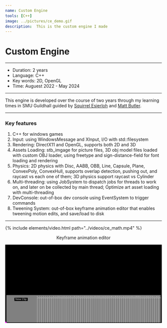```yaml
---
name: Custom Engine
tools: [C++]
image: ../pictures/ce_demo.gif
description:  This is the custom engine I made
---
```


# Custom Engine

***

- Duration:             2 years
- Language:             C++
- Key words:            2D, OpenGL
- Time:                 Auguest 2022 - May 2024

***

This engine is developed over the course of two years through my learning times in SMU Guildhall guided by <a href="https://www.linkedin.com/in/squirreleiserloh/">Squirrel Esierloh</a> and <a href="https://www.linkedin.com/in/matthewabutler/">Matt Butler</a>. 

***

### Key features

1. C++ for windows games
2. Input: using WindowsMessage and XInput, I/O with std::filesystem
3. Rendering: DirectX11 and OpenGL, supports both 2D and 3D
4. Assets Loading: stb_imgage for picture files, 3D obj model files loaded with custom OBJ loader, using freetype and sign-distance-field for font loading and rendering
5. Physics: 2D physics with Disc, AABB, OBB, Line, Capsule, Plane, ConvexPoly, ConvexHull, supports overlap detection, pushing out, and raycast vs each one of them; 3D physics support raycast vs Cylinder
6. Multi-threading: using JobSystem to dispatch jobs for threads to work on, and later on be collected by main thread; Optimize art asset loading with multi-threading
7. DevConsole: out-of-box dev console using EventSystem to trigger commands
8. Tweening System: out-of-box keyframe animation editor that enables tweening motion edits, and save/load to disk

***

{% include elements/video.html path="../videos/ce_math.mp4" %}

<div style="text-align: center;">
    Keyframe animation editor
</div>

![Keyframe editor](../pictures/ce_animEditor.gif)

